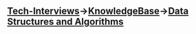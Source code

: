 [Tech-Interviews](../../README.md)->[KnowledgeBase](../KnowledgeBase.md)->[Data Structures and Algorithms](../Data%20Strunctures%20and%20Algorithms/DSA.md)
---